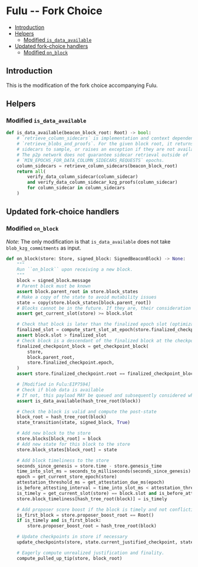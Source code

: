 # Fulu -- Fork Choice

<!-- mdformat-toc start --slug=github --no-anchors --maxlevel=6 --minlevel=2 -->

- [Introduction](#introduction)
- [Helpers](#helpers)
  - [Modified `is_data_available`](#modified-is_data_available)
- [Updated fork-choice handlers](#updated-fork-choice-handlers)
  - [Modified `on_block`](#modified-on_block)

<!-- mdformat-toc end -->

## Introduction

This is the modification of the fork choice accompanying Fulu.

## Helpers

### Modified `is_data_available`

```python
def is_data_available(beacon_block_root: Root) -> bool:
    # `retrieve_column_sidecars` is implementation and context dependent, replacing
    # `retrieve_blobs_and_proofs`. For the given block root, it returns all column
    # sidecars to sample, or raises an exception if they are not available.
    # The p2p network does not guarantee sidecar retrieval outside of
    # `MIN_EPOCHS_FOR_DATA_COLUMN_SIDECARS_REQUESTS` epochs.
    column_sidecars = retrieve_column_sidecars(beacon_block_root)
    return all(
        verify_data_column_sidecar(column_sidecar)
        and verify_data_column_sidecar_kzg_proofs(column_sidecar)
        for column_sidecar in column_sidecars
    )
```

## Updated fork-choice handlers

### Modified `on_block`

*Note*: The only modification is that `is_data_available` does not take
`blob_kzg_commitments` as input.

```python
def on_block(store: Store, signed_block: SignedBeaconBlock) -> None:
    """
    Run ``on_block`` upon receiving a new block.
    """
    block = signed_block.message
    # Parent block must be known
    assert block.parent_root in store.block_states
    # Make a copy of the state to avoid mutability issues
    state = copy(store.block_states[block.parent_root])
    # Blocks cannot be in the future. If they are, their consideration must be delayed until they are in the past.
    assert get_current_slot(store) >= block.slot

    # Check that block is later than the finalized epoch slot (optimization to reduce calls to get_ancestor)
    finalized_slot = compute_start_slot_at_epoch(store.finalized_checkpoint.epoch)
    assert block.slot > finalized_slot
    # Check block is a descendant of the finalized block at the checkpoint finalized slot
    finalized_checkpoint_block = get_checkpoint_block(
        store,
        block.parent_root,
        store.finalized_checkpoint.epoch,
    )
    assert store.finalized_checkpoint.root == finalized_checkpoint_block

    # [Modified in Fulu:EIP7594]
    # Check if blob data is available
    # If not, this payload MAY be queued and subsequently considered when blob data becomes available
    assert is_data_available(hash_tree_root(block))

    # Check the block is valid and compute the post-state
    block_root = hash_tree_root(block)
    state_transition(state, signed_block, True)

    # Add new block to the store
    store.blocks[block_root] = block
    # Add new state for this block to the store
    store.block_states[block_root] = state

    # Add block timeliness to the store
    seconds_since_genesis = store.time - store.genesis_time
    time_into_slot_ms = seconds_to_milliseconds(seconds_since_genesis) % SLOT_DURATION_MS
    epoch = get_current_store_epoch(store)
    attestation_threshold_ms = get_attestation_due_ms(epoch)
    is_before_attesting_interval = time_into_slot_ms < attestation_threshold_ms
    is_timely = get_current_slot(store) == block.slot and is_before_attesting_interval
    store.block_timeliness[hash_tree_root(block)] = is_timely

    # Add proposer score boost if the block is timely and not conflicting with an existing block
    is_first_block = store.proposer_boost_root == Root()
    if is_timely and is_first_block:
        store.proposer_boost_root = hash_tree_root(block)

    # Update checkpoints in store if necessary
    update_checkpoints(store, state.current_justified_checkpoint, state.finalized_checkpoint)

    # Eagerly compute unrealized justification and finality.
    compute_pulled_up_tip(store, block_root)
```
